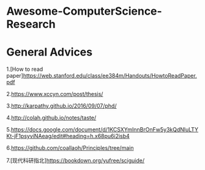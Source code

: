 # Awesome-ComputerScience-Research

# General Advices
1.[How to read paper]https://web.stanford.edu/class/ee384m/Handouts/HowtoReadPaper.pdf

2.https://www.xccyn.com/post/thesis/

3.http://karpathy.github.io/2016/09/07/phd/

4.http://colah.github.io/notes/taste/

5.https://docs.google.com/document/d/1KCSXYmInnBrOnFw5y3kQdNluLTYKt-jF1psyviNAeag/edit#heading=h.x68pu6i2isb4

6.https://github.com/coallaoh/Principles/tree/main

7.[现代科研指北]https://bookdown.org/yufree/sciguide/
